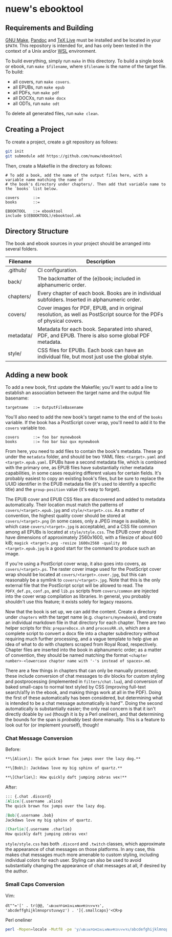# nuew's ebooktool

## Requirements and Building

[GNU Make], [Pandoc] and [TeX Live] must be installed and be located in your `$PATH`. This
repository is intended for, and has only been tested in the context of a Unix and/or [WSL]
environment.

To build everything, simply run `make` in this directory. To build a single book or ebook, run
`make $filename`, where `$filename` is the name of the target file. To build:
- all covers, run `make covers`.
- all EPUBs, run `make epub`
- all PDFs, run `make pdf`
- all DOCXs, run `make docx`
- all ODTs, run `make odt`

To delete all generated files, run `make clean`.

## Creating a Project
To create a project, create a git repository as follows:

```sh
git init
git submodule add https://github.com/nuew/ebooktool
```

Then, create a Makefile in the directory as follows:
```make
# To add a book, add the name of the output files here, with a variable name matching the name of
# the book's directory under chapters/. Then add that variable name to the `books` list below.

covers		::=
books		::=

EBOOKTOOL	::= ebooktool
include $(EBOOKTOOL)/ebooktool.mk
```

## Directory Structure

The book and ebook sources in your project should be arranged into several folders.

| Filename  | Description                                                                                                           |
|-----------|-----------------------------------------------------------------------------------------------------------------------|
| .github/  | CI configuration.                                                                                                     |
| back/     | The backmatter of the (e)book; included in alphanumeric order.                                                        |
| chapters/ | Every chapter of each book. Books are in individual subfolders. Inserted in alphanumeric order.                       |
| covers/   | Cover images for PDF, EPUB, and in original resolution, as well as PostScript source for the PDFs of physical covers. |
| metadata/ | Metadata for each book. Separated into shared, PDF, and EPUB. There is also some global PDF metadata.                 |
| style/    | CSS files for EPUBs. Each book can have an individual file, but most just use the global style.                       |

## Adding a new book
To add a new book, first update the Makefile; you'll want to add a line to establish an association
between the target name and the output file basename:

```make
targetname	::= OutputFileBasename
```

You'll also need to add the new book's target name to the end of the `books` variable.
If the book has a PostScript cover wrap, you'll need to add it to the `covers` variable too.

```make
covers		::= foo bar mynewbook
books		::= foo bar baz qux mynewbook
```

From here, you need to add files to contain the book's metadata. These go under the `metadata`
folder, and should be two YAML files: `<target>.yaml` and `<target>.epub.yaml`. EPUBs have a
second metadata file, which is combined with the primary one, as EPUB files have substantially
richer metadata capabilities, in some cases requiring different values for certain fields. It's
probably easiest to copy an existing book's files, but be sure to replace the UUID identifier in the
EPUB metadata file (it's used to identify a specific title) and the `group-position` value (it's
easy to forget).

The EPUB cover and EPUB CSS files are discovered and added to metadata automatically. Their location
must match the patterns of `covers/<target>.epub.jpg` and `style/<target>.css`. As a matter of
convention, the highest quality cover should be stored at `covers/<target>.png` (in some cases, only
a JPEG image is available, in which case `covers/<target>.jpg` is acceptable), and a CSS file common
among all EPUBs is located at `style/style.css`. The EPUB cover should have dimensions of
approximately 2560x1600, with a filesize of about 600 kiB; `magick <target>.png -resize 1600x2560
-quality 80 <target>.epub.jpg` is a good start for the command to produce such an image.

If you're using a PostScript cover wrap, it also goes into covers, as `covers/<target>.ps`. The
raster cover image used for the PostScript cover wrap should be located at
`covers/<target>.cover.jpg`, but this can reasonably be a symlink to `covers/<target>.jpg`. Note
that this is the only external file that the PostScript script will be allowed to read. The
`PDFX_def.ps`, `conf.ps`, and `lib.ps` scripts from `covers/common` are injected into the cover wrap
compilation as libraries. In general, you probably shouldn't use this feature; it exists solely for
legacy reasons.

Now that the book is set up, we can add the content. Create a directory under `chapters` with the
target name (e.g. `chapters/mynewbook`), and create an individual markdown file in that directory
for each chapter. There are two helper scripts for this: `prepareDocx.sh` and `processRR.sh`, which
are a complete script to convert a docx file into a chapter subdirectory without requiring much
further processing, and a vague template to help give an idea of what to do with chapters scraped
from Royal Road, respectively. Chapter files are inserted into the book in alphanumeric order; as a
matter of convention, they should be named matching the format `<chapter number>-<lowercase chapter
name with '-'s instead of spaces>.md`.

There are a few things in chapters that can only be manually processed; these include conversion of
chat messages to div blocks for custom styling and postprocessing (implemented in
`filters/chat.lua`), and conversion of baked small-caps to normal text styled by CSS (improving
full-text search/a11y in the ebook, and making things work at all in the PDF). Doing the first of
these automatically has been considered, but determining what is intended to be a chat message
automatically is hard™. Doing the second automatically is substantially easier; the only real
concern is that it isn't directly doable by `sed` (though it is by a Perl oneliner), and that
determining the bounds for the span is *probably* best done manually. This is a feature to look out
for (or implement yourself), though!

### Chat Message Conversion
Before:
```markdown
**\[Alice\]: The quick brown fox jumps over the lazy dog.**

**\[Bob\]: Jackdaws love my big sphinx of quartz.**

**\[Charlie\]: How quickly daft jumping zebras vex!**
```

After:
```markdown
::: {.chat .discord}
[Alice]{.username .alice}
The quick brown fox jumps over the lazy dog.

[Bob]{.username .bob}
Jackdaws love my big sphinx of quartz.

[Charlie]{.username .charlie}
How quickly daft jumping zebras vex!
```

`style/style.css` has both `.discord` and `.twitch` classes, which approximate the appearance of
chat messages on those platforms. In any case, this makes chat messages much more amenable to custom
styling, including individual colors for each user. Styling can also be used to avoid substantially
changing the appearance of chat messages at all, if desired by the author.

### Small Caps Conversion
Vim:
```vimscript
dt""='[' . tr(@@, 'ᴀʙᴄᴅᴇꜰғɢʜɪᴊᴋʟᴍɴᴏᴘʀꜱᴛᴜᴠᴡʏᴢ', 'abcdeffghijklmnoprstuvwyz') . ']{.smallcaps}'<CR>p
```

Perl oneliner
```bash
perl -Mopen=locale -Mutf8 -pe 'y/ᴀʙᴄᴅᴇꜰɢʜɪᴊᴋʟᴍɴᴏᴘʀꜱᴛᴜᴠᴡʏᴢ/abcdefghijklmnoprstuvwyz/'
```

[GNU Make]: https://www.gnu.org/software/make/
[Pandoc]: https://pandoc.org/
[WSL]: https://docs.microsoft.com/en-us/windows/wsl/about
[TeX Live]: https://tug.org/texlive/
